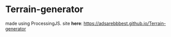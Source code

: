 # Terrain-generator
made using ProcessingJS.
site **here**: https://adsarebbbest.github.io/Terrain-generator